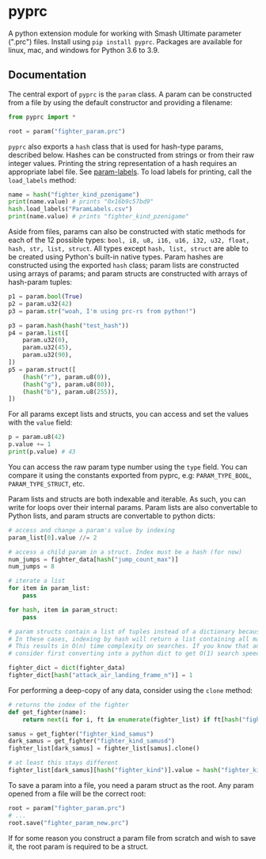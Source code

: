 # pyprc

A python extension module for working with Smash Ultimate parameter (".prc") files. Install using `pip install pyprc`. Packages are available for linux, mac, and windows for Python 3.6 to 3.9.

## Documentation

The central export of `pyprc` is the `param` class. A param can be constructed from a file by using the default constructor and providing a filename:

```python
from pyprc import *

root = param("fighter_param.prc")
```

`pyprc` also exports a `hash` class that is used for hash-type params, described below. Hashes can be constructed from strings or from their raw integer values. Printing the string representation of a hash requires an appropriate label file. See [param-labels](https://github.com/ultimate-research/param-labels). To load labels for printing, call the `load_labels` method:

```python
name = hash("fighter_kind_pzenigame")
print(name.value) # prints "0x16b9c57bd9"
hash.load_labels("ParamLabels.csv")
print(name.value) # prints "fighter_kind_pzenigame"
```

Aside from files, params can also be constructed with static methods for each of the 12 possible types: `bool, i8, u8, i16, u16, i32, u32, float, hash, str, list, struct`. All types except `hash, list, struct` are able to be created using Python's built-in native types. Param hashes are constructed using the exported `hash` class; param lists are constructed using arrays of params; and param structs are constructed with arrays of hash-param tuples:

```python
p1 = param.bool(True)
p2 = param.u32(42)
p3 = param.str("woah, I'm using prc-rs from python!")

p3 = param.hash(hash("test_hash"))
p4 = param.list([
    param.u32(0),
    param.u32(45),
    param.u32(90),
])
p5 = param.struct([
    (hash("r"), param.u8(0)),
    (hash("g"), param.u8(80)),
    (hash("b"), param.u8(255)),
])
```

For all params except lists and structs, you can access and set the values with the `value` field:

```python
p = param.u8(42)
p.value += 1
print(p.value) # 43
```

You can access the raw param type number using the `type` field. You can compare it using the constants exported from pyprc, e.g: `PARAM_TYPE_BOOL`, `PARAM_TYPE_STRUCT`, etc.

Param lists and structs are both indexable and iterable. As such, you can write for loops over their internal params. Param lists are also convertable to Python lists, and param structs are convertable to python dicts:

```python
# access and change a param's value by indexing
param_list[0].value //= 2

# access a child param in a struct. Index must be a hash (for now)
num_jumps = fighter_data[hash("jump_count_max")]
num_jumps = 8

# iterate a list
for item in param_list:
    pass

for hash, item in param_struct:
    pass

# param structs contain a list of tuples instead of a dictionary because some rare param files have duplicate hashes.
# In these cases, indexing by hash will return a list containing all matching params, instead of just 1 param.
# This results in O(n) time complexity on searches. If you know that any hashes you're editing only show up once,
# consider first converting into a python dict to get O(1) search speed. See this example:

fighter_dict = dict(fighter_data)
fighter_dict[hash("attack_air_landing_frame_n")] = 1
```

For performing a deep-copy of any data, consider using the `clone` method:

```python
# returns the index of the fighter
def get_fighter(name):
    return next(i for i, ft in enumerate(fighter_list) if ft[hash("fighter_kind")].value == hash(name))

samus = get_fighter("fighter_kind_samus")
dark_samus = get_fighter("fighter_kind_samusd")
fighter_list[dark_samus] = fighter_list[samus].clone()

# at least this stays different
fighter_list[dark_samus][hash("fighter_kind")].value = hash("fighter_kind_samusd")
```

To save a param into a file, you need a param struct as the root. Any param opened from a file will be the correct root:

```python
root = param("fighter_param.prc")
# ...
root.save("fighter_param_new.prc")
```

If for some reason you construct a param file from scratch and wish to save it, the root param is required to be a struct.
